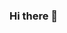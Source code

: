 ### Hi there 👋

<!--
**Sprinkles40/Sprinkles40** is a ✨ _special_ ✨ repository because its `README.md` (this file) appears on your GitHub profile.

Here are some ideas to get you started:

- 🔭 I’m currently working on retirement.  So I am really into Arduino projects and making devices to help Security
- 🌱 I’m currently learning Im Learning Kotlin. i LWys wanted too create an app ...
- 👯 I’m looking to collaborate on Any arduino projects that can help a penntester ...
- 🤔 I’m looking for help with ...
- 💬 Ask me about My time serving in the Marines.
- 📫 How to reach me:email me  ...
- 😄 Pronouns: ...
- ⚡ Fun fact: ...I have one leg.
-->
